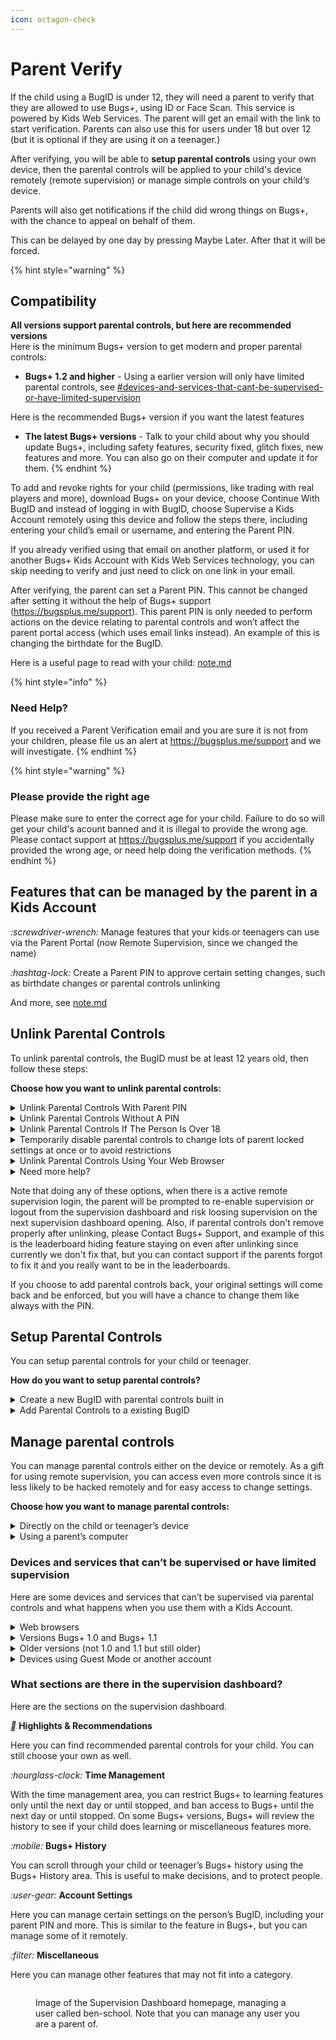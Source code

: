 ```yaml
---
icon: octagon-check
---
```


# Parent Verify

If the child using a BugID is under 12, they will need a parent to verify that they are allowed to use Bugs+, using ID or Face Scan. This service is powered by Kids Web Services. The parent will get an email with the link to start verification. Parents can also use this for users under 18 but over 12 (but it is optional if they are using it on a teenager.)

After verifying, you will be able to **setup parental controls** using your own device, then the parental controls will be applied to your child's device remotely (remote supervision) or manage simple controls on your child‘s device.

Parents will also get notifications if the child did wrong things on Bugs+, with the chance to appeal on behalf of them.

This can be delayed by one day by pressing Maybe Later. After that it will be forced.

{% hint style="warning" %}
## **Compatibility**

**All versions support parental controls, but here are recommended versions**\
Here is the minimum Bugs+ version to get modern and  proper parental controls:

* **Bugs+ 1.2 and higher** - Using a earlier version will only have limited parental controls, see [#devices-and-services-that-cant-be-supervised-or-have-limited-supervision](./#devices-and-services-that-cant-be-supervised-or-have-limited-supervision "mention")

Here is the recommended Bugs+ version if you want the latest features

* **The latest Bugs+ versions** - Talk to your child about why you should update Bugs+, including safety features, security fixed, glitch fixes, new features and more. You can also go on their computer and update it for them.
{% endhint %}

To add and revoke rights for your child (permissions, like trading with real players and more), download Bugs+ on your device, choose Continue With BugID and instead of logging in with BugID, choose Supervise a Kids Account remotely using this device and follow the steps there, including entering your child’s email or username, and entering the Parent PIN.

If you already verified using that email on another platform, or used it for another Bugs+ Kids Account with Kids Web Services technology, you can skip needing to verify and just need to click on one link in your email.

After verifying, the parent can set a Parent PIN. This cannot be changed after setting it without the help of Bugs+ support (https://bugsplus.me/support). This parent PIN is only needed to perform actions on the device relating to parental controls and won’t affect the parent portal access (which uses email links instead). An example of this is changing the birthdate for the BugID.

Here is a useful page to read with your child: [note.md](note.md "mention")

{% hint style="info" %}
### Need Help?

If you received a Parent Verification email and you are sure it is not from your children, please file us an alert at https://bugsplus.me/support and we will investigate.
{% endhint %}

{% hint style="warning" %}
### Please provide the right age

Please make sure to enter the correct age for your child. Failure to do so will get your child's acount banned and it is illegal to provide the wrong age. Please contact support at https://bugsplus.me/support if you accidentally provided the wrong age, or need help doing the verification methods.&#x20;
{% endhint %}

## Features that can be managed by the parent in a Kids Account

<i class="fa-screwdriver-wrench">:screwdriver-wrench:</i> Manage features that your kids or teenagers can use via the Parent Portal (now Remote Supervision, since we changed the name)

<i class="fa-hashtag-lock">:hashtag-lock:</i> Create a Parent PIN to approve certain setting changes, such as birthdate changes or parental controls unlinking

And more, see [note.md](note.md "mention")

## Unlink Parental Controls

To unlink parental controls, the BugID must be at least 12 years old, then follow these steps:

**Choose how you want to unlink parental controls:**

<details>

<summary>Unlink Parental Controls With Parent PIN</summary>

To unlink parental controls with a Parent PIN, follow these steps:

1. Go to the Account tab (the person icon)
2. Press Account Settings
3. Press Parental Controls
4. Press Unlink Parental Controls
5. Press "My Parent Is Here, Next Step" on the popup
6. Enter your Parent PIN
7. Press Approve
8. Press Next
9. You will need to do the parental consent & privacy steps like verifying you are a parent, looking at info and more. Due to privacy and security laws, skipping this will make Bugs+ unusable and erasing data will be required to continue using Bugs+, so make sure not to skip it.
10. Parental Controls will be unlinked!

**Or, use a device that is setup for remote supervision management:**

1. On the supervision homepage, press Account Settings
2. Press About Supervision
3. Press Under Learn More About Parental Controls, press Disable Parental Controls For This Account
4. Enter your Parent PIN
5. Press Approve
6. Press Next
7. Press Sign Out

1) Parental controls will be unlinked, and you will be signed out of the supervision dashboard

{% hint style="info" %}
If Explore Options To Remove Parental Controls or nothing appears instead of remove parental controls, then the account is under 12. Clicking the explore options instead of remove parental controls will ask you to make settings less stricter, wait, or  change the birthdate before unlinking.
{% endhint %}

</details>

<details>

<summary>Unlink Parental Controls Without A PIN</summary>

To unlink parental controls without using a Parent PIN (useful if you forgot the PIN), please note that before the parental controls will be unlinked a siren noise will play on your device at the volume of what you set on your device (so make sure to turn off the volume), and note that the user will get banned until the next day starts as a punishment. To do this, follow these steps:

1. Go to the Account tab (the person icon)
2. Press Account Settings

1) Press Parental Controls
2) Press Unlink Parental Controls
3) Press "Unlink parental controls without parent"
4) Read the note carefully and press "Acknowledge & Unlink Parental Controls"
5) Wait for the 1 minute timer to finish, please don't close the page or window while the timer is on
6) The siren noise will go off, the user will get banned for a day and the parental controls will turn off.

**Changed your mind but the countdown did not finish yet?** Press the Cancel button at the bottom of the countdown to cancel.

{% include "../../.gitbook/includes/parental-controls-unlinking-timer-method.md" %}

If you want to use another BugID or guest mode during the ban time, perform a Quick Restart by pressing the green flag at the top of the screen, while holding down the D key. Continue holding it even while selecting the buttons on the popup. If you see a popup, press the appropriate buttons on it. Then, you should see a Debug Mode instead of the title screen. Stop holding the key, and if you missed, restart those steps. Then, press the Reset button. Press the confirm button that will appear, then Bugs+ should restart. Now you can login to another account, note that you can login to your Kids Account that with the parental controls you have removed after the next day anytime without loosing any save data.

</details>

<details>

<summary>Unlink Parental Controls If The Person Is Over 18</summary>

You can also change your birthdate to over 18 to remove parental controls, this also requires the Parent PIN. Learn more at [change-bugid-account-birthdate.md](../../bugid/change-bugid-account-birthdate.md "mention").

After reaching that age (if you did not use the birthdate changing step it needs to be done manually), we won’t alert you, but you can follow these steps to unlink parental controls:

1. Go to the Account Tab (the person icon)
2. Press Account Settings
3. Press Parental Controls
4. Press Unlink Parental Controls
5. Press Next
6. Press Next again
7. Press Approve
8. Bugs+ will restart and Parental Controls will be removed with a very tiny chance of it being added back by the parent since we may prevent it. Your account won’t get banned, there will be no siren, and there will be no timer!

</details>

<details>

<summary>Temporarily disable parental controls to change lots of parent locked settings at once or to avoid restrictions</summary>

If you only need to remove parental controls for a small amount of time, you can remove it without sitting through the setup process all over again. Please note that the deactivation will expire when Bugs+ is restarted or the green flag icon for restarting is pressed once (not with the D key), and Bugs+ quickly restarts to the title screen. This is for one device, but you can temporarily deactivate it for other devices as well. This also requires the Parent PIN.

**Follow these steps to make a temporary deactivation**:

1. Go to the Account Tab (the person icon)
2. Press Account Settings
3. Press Parental Controls
4. Press Parental Access Mode
5. Enter your PIN
6. Press Approve on the next screen
7. Parental controls will be deactivated.

If you want to re-activate you can restart Bugs+, use the Green Flag icon at the top, or follow these steps:

1. Go to the Account Tab (the person icon)
2. Press Account Settings
3. Press Parental Controls
4. Press Child Mode. This will only appear if parental controls are enabled but deactivated.
5. No other steps needed, you can continue using it just like before you deactivated it

{% hint style="warning" %}
We found out that it won’t work and won’t show up on Bugs+ 1.0 and 1.1, please use the latest version!
{% endhint %}

</details>

<details>

<summary>Unlink Parental Controls Using Your Web Browser</summary>

If all the above fails, you can also remove supervision from your browser. Note that the account will still be banned for a day, but a siren noise won’t play. So we recommend either using the device or using remote supervision if you know the PIN.

Steps (please note this is currently coming soon at the time of writing, it may work it may not work):

1. Go to [Bugs+ Supervision Opt Out - http://bugsplus.me/supervision-opt-out](http://bugsplus.me/supervision-opt-out)
2. Select Next
3. Enter your UserID. You can find this on most AI Summary cards on your profile, by going to Community (cell phone tower icon), click user profiles and click My Profile (if you are using guest mode or another account enter your username \[only works for public profiles for viewing other people’s profiles unless you friended them]) and scroll to the BugAI User AI Summary and locate the userid if displayed after it finished loading. No password will be required.
4. Read what supervision actually means and click Unlink.
5. Read the note saying about the 1 day ban, check the checkboxes and click the OK button.
6. Your devices should get banned and the parental controls should get unlinked. A timer won’t play though.

</details>

<details>

<summary>Need more help?</summary>

You can contact Bugs+ Support for more help. Don’t attempt to mod Bugs+ to unlink it.

</details>

Note that doing any of these options, when there is a active remote supervision login, the parent will be prompted to re-enable supervision or logout from the supervision dashboard and risk loosing supervision on the next supervision dashboard opening. Also, if parental controls don't remove properly after unlinking, please Contact Bugs+ Support, and example of this is the leaderboard hiding feature staying on even after unlinking since currently we don't fix that, but you can contact support if the parents forgot to fix it and you really want to be in the leaderboards.

If you choose to add parental controls back, your original settings will come back and be enforced, but you will have a chance to change them like always with the PIN.

## Setup Parental Controls

You can setup parental controls for your child or teenager.

**How do you want to setup parental controls?**

<details>

<summary>Create a new BugID with parental controls built in</summary>

If you want to create a shiny new BugID for your child that comes with parental controls, simply choose Continue use With BugID on the sign up screen. Is your child currently signed out but is using Guest Mode? Go to the Account tab (the person icon) and press Merge Data To BugID. If you did both of those, choose the birthdate of your child or teenager. Bugs+ supports parental controls for under 18 years old, with no minimum age requirement. Past that age, Bugs+ parental controls may get disabled. Then, verify your age and setup parental controls. Make the most of it by using your computer as the parental controls remote, which grants remote access and more controls.

</details>

<details>

<summary>Add Parental Controls to a existing BugID</summary>

Follow the steps to setup parental controls on a under 18 account:

1. Go to the Account Tab (the person icon)
2. Press Account Settings
3. Press Setup Parental Controls
4. Press Next
5. Press Verify Now and verify your age to verify you are a parent of that child or teenager.
6. One recommendation will popup about choosing who your child can trade with, press Select and change the setting, or press Skip and ignore it.
7. Setup parental controls! Also, consider downloading Bugs+ on your personal laptop and controlling parental controls remotely. (we will even gift you more controls!)

{% hint style="warning" %}
Not supported on Bugs+ 1.0 and 1.1, so make sure to update, but you can still contact support to enable it if you can’t update.
{% endhint %}

</details>

## Manage parental controls

You can manage parental controls either on the device or remotely. As a gift for using remote supervision, you can access even more controls since it is less likely to be hacked remotely and for easy access to change settings.

**Choose how you want to manage parental controls:**

<details>

<summary>Directly on the child or teenager’s device</summary>

You can manage certain parental controls on directly on their device by following the following steps:

1. Go to the Account tab (the person icon)
2. On newer Bugs+ versions, Select Account Settings or on older versions, choose from Settings or Account Settings based on what you want to manage
3. On newer versions, select Parental Controls, or on older versions, select a setting you want to manage like you normally set settings
4. On older versions, Enter your Parent PIN if prompted
5. On newer versions, select a parental controls setting to manage, then Enter your Parent PIN when prompted

{% hint style="info" %}
Some features you are used to seeing won’t show on their device since you need to use remote supervision to access more parental controls
{% endhint %}

### When using their device instead of yours, only these parental controls are available:

<i class="fa-sliders-up">:sliders-up:</i> Configure a limited range of parental settings, such as trading (other configurations may not be available)

<i class="fa-hourglass-clock">:hourglass-clock:</i> Enforce learning features only until the end of the day or until stopped using the Parent PIN (only on some older versions not 1.0 or 1.1, so that’s another reason we encourage you to sign up for the remote supervision)

To unlock more control, consider remotely changing settings alongside changing it directly.

</details>

<details>

<summary>Using a parent’s computer</summary>

Remotely managing parental controls gives more control over their kids and teenagers since they can manage it even when they don’t have their device nearby, and since there is more features.

**On a parent’s computer, follow these steps:**

1. Download Bugs+ if you don’t already have it on your computer
2. Press Continue With BugID
3. Instead of signing in, select Supervise a Kids Account remotely using this device
4. When prompted, enter your kid or teenager’s username or login email
5. Enter the Parent PIN when prompted
6. Press Start
7. A supervision dashboard should show up, manage your settings there

{% hint style="warning" %}
Wondering why controls are not working? Does your child have Bugs+ 1.0 or 1.1? Then only a small amount (1 or 2) of controls remotely supervised will work, and your child may be changing it. For example, using the disabling trades won’t take effect, but friends only mode will work but that’s only who can friend that person not who they can trade with unlike other versions.
{% endhint %}

</details>

### Devices and services that can’t be supervised or have limited supervision

Here are some devices and services that can’t be supervised via parental controls and what happens when you use them with a Kids Account.

<details>

<summary>Web browsers</summary>

Web browsers that are used to login to only a BugID and not a BugID and Bugs+ at the same time can’t be properly supervised with parental controls, so please use your device’s built in controls and block pages that only use web browsers if you care about this (don’t block the Bugs+ login page).

**None of your controls will be enforced if your child uses their browser. Please speak to the supervised user about if it is abused.**

</details>

<details>

<summary>Versions Bugs+ 1.0 and Bugs+ 1.1</summary>

Bugs+ 1.0 and 1.1 only support limited supervision, so please take care when using those versions, and update your version to the latest at https://bugsplus.me/page?p=download since those versions don’t have update alerts. This is since those versions are early versions of Bugs+ and before proper parental controls.

**Here’s the only settings that we enforce on those versions:**

* Built-in required restrictions that everyone has, including no trade directories, and no direct link to the Bugs+ Forum
* Parent PIN for disabling parental controls and changing the birthdate
* Can’t Update? You can change the settings yourself but they can be changed by your supervised user and does not include the dedicated version for parental control purposes

**Other key points that don’t fit into the unenforced restrictions category:**

* Parental controls can’t be added again or added after skipping the parental controls setup at the start without Bugs+ Support on those versions
* The Parental Controls tab won’t be available, so to unlink controls on those versions, go to Account Settings, press Account Details, press Kids Account Settings, and follow the instructions
* Remote supervision will be available to open but won’t be enforced
* Check Your Child’s Bugs+ Version: Your child may of got Bugs+ earlier, since we don’t provide download links to older versions of Bugs+, or they are not deleting the old versions and are using it as a parental controls bypassing system but you can fix it. Make sure there is a notice on the homepage shoeing something like “This BugID Is Supervised Via Bugs+ Parental Controls!”. Don’t see it? Update and check parental controls settings. You can also use the Check For Updates button on the Home tab (the house icon).

</details>

<details>

<summary>Older versions (not 1.0 and 1.1 but still older)</summary>

Parental controls will work just like it used to on older versions, but if you want to use newer controls or encourage more learning with more features, then you are better of installing updates.

</details>

<details>

<summary>Devices using Guest Mode or another account</summary>

Guest Mode devices or other accounts (unless supervised, but parental controls will be separate) won’t have your supervision settings at all, so make sure to talk to your child about it and find parental controls to approve sign ins and sign outs if available, check in your supervision dashboard.

</details>

### What sections are there in the supervision dashboard?

Here are the sections on the supervision dashboard.

<i class="fa-stars">:stars:</i> **Highlights & Recommendations**

Here you can find recommended parental controls for your child. You can still choose your own as well.

<i class="fa-hourglass-clock">:hourglass-clock:</i> **Time Management**

With the time management area, you can restrict Bugs+ to learning features only until the next day or until stopped, and ban access to Bugs+ until the next day or until stopped. On some Bugs+ versions, Bugs+ will review the history to see if your child does learning or miscellaneous features more.

<i class="fa-mobile">:mobile:</i> **Bugs+ History**

You can scroll through your child or teenager’s Bugs+ history using the Bugs+ History area. This is useful to make decisions, and to protect people.

<i class="fa-user-gear">:user-gear:</i> **Account Settings**

Here you can manage certain settings on the person’s BugID, including your parent PIN and more. This is similar to the feature in Bugs+, but you can manage some of it remotely.

<i class="fa-filter">:filter:</i> **Miscellaneous**

Here you can manage other features that may not fit into a category.

<figure><img src="../../.gitbook/assets/Image 1-9-2025 at 2.44 pm.png" alt=""><figcaption><p>Image of the Supervision Dashboard homepage, managing a user called ben-school. Note that you can manage any user you are a parent of.</p></figcaption></figure>

